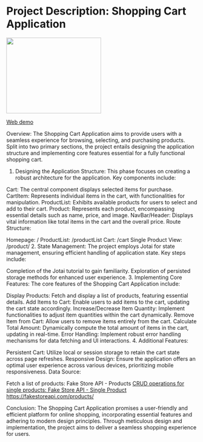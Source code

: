 # Project Description: Shopping Cart Application

<img src="https://farahalh.github.io/Project-Shopping-Cart/demo.png" width="250" height="200">

[Web demo](https://melodic-cupcake-014011.netlify.app/)

Overview:
The Shopping Cart Application aims to provide users with a seamless experience for browsing, selecting, and purchasing products. Split into two primary sections, the project entails designing the application structure and implementing core features essential for a fully functional shopping cart.

1. Designing the Application Structure:
This phase focuses on creating a robust architecture for the application. Key components include:

Cart: The central component displays selected items for purchase.
CartItem: Represents individual items in the cart, with functionalities for manipulation.
ProductList: Exhibits available products for users to select and add to their cart.
Product: Represents each product, encompassing essential details such as name, price, and image.
NavBar/Header: Displays vital information like total items in the cart and the overall price.
Route Structure:

Homepage: /
ProductList: /productList
Cart: /cart
Single Product View: /product/<id>
2. State Management:
The project employs Jotai for state management, ensuring efficient handling of application state. Key steps include:

Completion of the Jotai tutorial to gain familiarity.
Exploration of persisted storage methods for enhanced user experience.
3. Implementing Core Features:
The core features of the Shopping Cart Application include:

Display Products: Fetch and display a list of products, featuring essential details.
Add Items to Cart: Enable users to add items to the cart, updating the cart state accordingly.
Increase/Decrease Item Quantity: Implement functionalities to adjust item quantities within the cart dynamically.
Remove Item from Cart: Allow users to remove items entirely from the cart.
Calculate Total Amount: Dynamically compute the total amount of items in the cart, updating in real-time.
Error Handling: Implement robust error handling mechanisms for data fetching and UI interactions.
4. Additional Features:

Persistent Cart: Utilize local or session storage to retain the cart state across page refreshes.
Responsive Design: Ensure the application offers an optimal user experience across various devices, prioritizing mobile responsiveness.
Data Source:

Fetch a list of products: Fake Store API - Products
<a href="https://fakestoreapi.com/products" />
CRUD operations for single products: Fake Store API - Single Product
https://fakestoreapi.com/products/<id> <a href="https://fakestoreapi.com/products/"><id></a>

Conclusion:
The Shopping Cart Application promises a user-friendly and efficient platform for online shopping, incorporating essential features and adhering to modern design principles. Through meticulous design and implementation, the project aims to deliver a seamless shopping experience for users.
